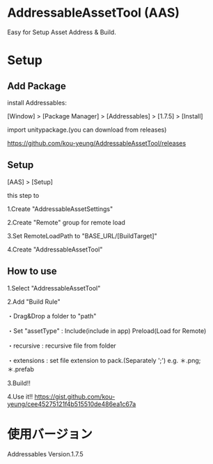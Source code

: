 # AddressableAssetTool (AAS)

Easy for Setup Asset Address & Build.

# Setup

## Add Package

install Addressables:

[Window] > [Package Manager] > [Addressables] > [1.7.5] > [Install]

import unitypackage.(you can download from releases)

https://github.com/kou-yeung/AddressableAssetTool/releases

## Setup

[AAS] > [Setup]

this step to

1.Create "AddressableAssetSettings"

2.Create "Remote" group for remote load

3.Set RemoteLoadPath to "BASE_URL/[BuildTarget]"

4.Create "AddressableAssetTool"

## How to use

1.Select "AddressableAssetTool"

2.Add "Build Rule"

・Drag&Drop a folder to "path"

・Set "assetType" : Include(include in app) Preload(Load for Remote)

・recursive : recursive file from folder

・extensions : set file extension to pack.(Separately ';') e.g. ＊.png;＊.prefab

3.Build!!

4.Use it!! https://gist.github.com/kou-yeung/cee45275121f4b515510de486ea1c67a
# 使用バージョン

Addressables Version.1.7.5
